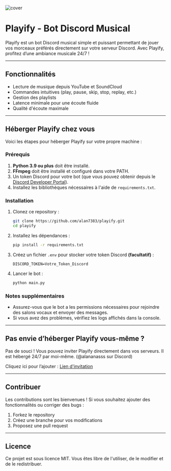 ![cover](https://github.com/user-attachments/assets/5cd80d77-1902-4121-ba85-7a94dbd2f69e)

# Playify - Bot Discord Musical

Playify est un bot Discord musical simple et puissant permettant de jouer vos morceaux préférés directement sur votre serveur Discord. Avec Playify, profitez d’une ambiance musicale 24/7 !


---

## Fonctionnalités

- Lecture de musique depuis YouTube et SoundCloud
- Commandes intuitives (play, pause, skip, stop, replay, etc.)
- Gestion des playlists
- Latence minimale pour une écoute fluide
- Qualité d'écoute maximale

---

## Héberger Playify chez vous

Voici les étapes pour héberger Playify sur votre propre machine :

### Prérequis

1. **Python 3.9 ou plus** doit être installé.
2. **FFmpeg** doit être installé et configuré dans votre PATH.
3. Un token Discord pour votre bot (que vous pouvez obtenir depuis le [Discord Developer Portal](https://discord.com/developers/applications)).
4. Installez les bibliothèques nécessaires à l'aide de `requirements.txt`.

### Installation

1. Clonez ce repository :
   ```bash
   git clone https://github.com/alan7383/playify.git
   cd playify
   ```

2. Installez les dépendances :
   ```bash
   pip install -r requirements.txt
   ```

3. Créez un fichier `.env` pour stocker votre token Discord **(facultatif)** :
   ```env
   DISCORD_TOKEN=Votre_Token_Discord
   ```

5. Lancer le bot :
   ```bash
   python main.py
   ```

### Notes supplémentaires

- Assurez-vous que le bot a les permissions nécessaires pour rejoindre des salons vocaux et envoyer des messages.
- Si vous avez des problèmes, vérifiez les logs affichés dans la console.

---

## Pas envie d’héberger Playify vous-même ?

Pas de souci ! Vous pouvez inviter Playify directement dans vos serveurs. Il est hébergé 24/7 par moi-même. (@alananasss sur Discord)

Cliquez ici pour l’ajouter : [Lien d'invitation](https://discord.com/oauth2/authorize?client_id=1323070239222665267&permissions=8&integration_type=0&scope=bot)

---

## Contribuer

Les contributions sont les bienvenues ! Si vous souhaitez ajouter des fonctionnalités ou corriger des bugs :

1. Forkez le repository
2. Créez une branche pour vos modifications
3. Proposez une pull request

---

## Licence

Ce projet est sous licence MIT. Vous êtes libre de l'utiliser, de le modifier et de le redistribuer.

